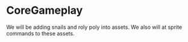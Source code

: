 # CoreGameplay
We will be adding snails and roly poly into assets. We also will at sprite commands to these assets. 